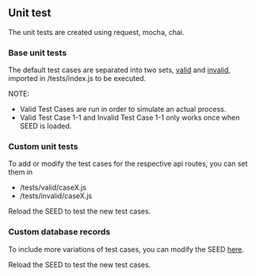 ## Unit test
The unit tests are created using request, mocha, chai.

### Base unit tests
The default test cases are separated into two sets, [valid](/tests/valid) and [invalid](/tests/invalid), imported in /tests/index.js to be executed.

NOTE:
- Valid Test Cases are run in order to simulate an actual process.
- Valid Test Case 1-1 and Invalid Test Case 1-1 only works once when SEED is loaded.

### Custom unit tests
To add or modify the test cases for the respective api routes, you can set them in
- /tests/valid/caseX.js
- /tests/invalid/caseX.js

Reload the SEED to test the new test cases.

### Custom database records
To include more variations of test cases, you can modify the SEED [here](/server/seed.js).

Reload the SEED to test the new test cases.